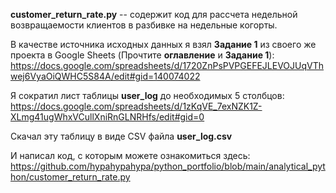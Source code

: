 **customer_return_rate.py** -- содержит код для рассчета недельной возвращаемости клиентов в разбивке на недельные когорты.

В качестве источника исходных данных я взял **Задание 1** из своего же проекта в Google Sheets (Прочтите **оглавление** и **Задание 1**):
https://docs.google.com/spreadsheets/d/1720ZnPsPVPGEFEJLEVOJUqVThwej6VyaOiQWHC5S84A/edit#gid=140074022

Я сократил лист таблицы **user_log** до необходимых 5 столбцов:
https://docs.google.com/spreadsheets/d/1zKqVE_7exNZK1Z-XLmg41ugWhxVCullXniRnGLNRHfs/edit#gid=0

Скачал эту таблицу в виде CSV файла **user_log.csv**

И написал код, с которым можете ознакомиться здесь:
https://github.com/hypahypahypa/python_portfolio/blob/main/analytical_python/customer_return_rate.py
